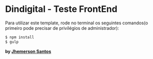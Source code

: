 # Dindigital - Teste FrontEnd

Para utilizar este template, rode no terminal os seguintes comandos(o primeiro pode precisar de privilégios de administrador):
``` md
$ npm install
$ gulp
```
**by [Jhemerson Santos](https://jhink.github.io)**
